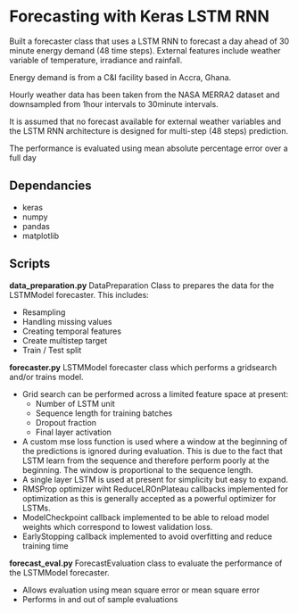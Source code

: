 # Forecasting with Keras LSTM RNN
Built a forecaster class that uses a LSTM RNN to forecast a day ahead of 30 minute energy demand (48 time steps).
External features include weather variable of temperature, irradiance and rainfall.

Energy demand is from a C&I facility based in Accra, Ghana.

Hourly weather data has been taken from the NASA MERRA2 dataset and downsampled from 1hour intervals to 30minute intervals.

It is assumed that no forecast available for external weather variables and the LSTM RNN architecture is designed for multi-step (48 steps) prediction.

The performance is evaluated using mean absolute percentage error over a full day

## Dependancies
- keras
- numpy
- pandas
- matplotlib

## Scripts
**data_preparation.py**
DataPreparation Class to prepares the data for the LSTMModel forecaster.  This includes:
- Resampling
- Handling missing values
- Creating temporal features
- Create multistep target
- Train / Test split

**forecaster.py**
LSTMModel forecaster class which performs a gridsearch and/or trains model.
- Grid search can be performed across a limited feature space at present:
  - Number of LSTM unit
  - Sequence length for training batches
  - Dropout fraction
  - Final layer activation
- A custom mse loss function is used where a window at the beginning of the predictions is ignored during evaluation. This is due to the fact that LSTM learn from the sequence and therefore perform poorly at the beginning. The window is proportional to the sequence length.
- A single layer LSTM is used at present for simplicity but easy to expand.
- RMSProp optimizer wiht ReduceLROnPlateau callbacks implemented for optimization as this is generally accepted as a powerful optimizer for LSTMs.
- ModelCheckpoint callback implemented to be able to reload model weights which correspond to lowest validation loss.
- EarlyStopping callback implemented to avoid overfitting and reduce training time

**forecast_eval.py**
ForecastEvaluation class to evaluate the performance of the LSTMModel forecaster.
- Allows evaluation using mean square error or mean square error
- Performs in and out of sample evaluations
